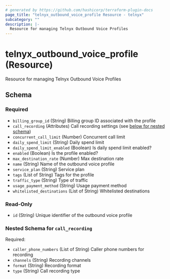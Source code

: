 ```yaml
---
# generated by https://github.com/hashicorp/terraform-plugin-docs
page_title: "telnyx_outbound_voice_profile Resource - telnyx"
subcategory: ""
description: |-
  Resource for managing Telnyx Outbound Voice Profiles
---
```


# telnyx_outbound_voice_profile (Resource)

Resource for managing Telnyx Outbound Voice Profiles



<!-- schema generated by tfplugindocs -->
## Schema

### Required

- `billing_group_id` (String) Billing group ID associated with the profile
- `call_recording` (Attributes) Call recording settings (see [below for nested schema](#nestedatt--call_recording))
- `concurrent_call_limit` (Number) Concurrent call limit
- `daily_spend_limit` (String) Daily spend limit
- `daily_spend_limit_enabled` (Boolean) Is daily spend limit enabled?
- `enabled` (Boolean) Is the profile enabled?
- `max_destination_rate` (Number) Max destination rate
- `name` (String) Name of the outbound voice profile
- `service_plan` (String) Service plan
- `tags` (List of String) Tags for the profile
- `traffic_type` (String) Type of traffic
- `usage_payment_method` (String) Usage payment method
- `whitelisted_destinations` (List of String) Whitelisted destinations

### Read-Only

- `id` (String) Unique identifier of the outbound voice profile

<a id="nestedatt--call_recording"></a>
### Nested Schema for `call_recording`

Required:

- `caller_phone_numbers` (List of String) Caller phone numbers for recording
- `channels` (String) Recording channels
- `format` (String) Recording format
- `type` (String) Call recording type
